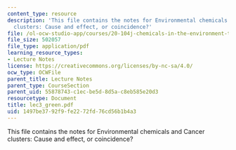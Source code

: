```yaml
---
content_type: resource
description: 'This file contains the notes for Environmental chemicals and Cancer
  clusters: Cause and effect, or coincidence?'
file: /ol-ocw-studio-app/courses/20-104j-chemicals-in-the-environment-toxicology-and-public-health-be-104j-spring-2005/1497be3792f9fe2272fd76cd56b1b4a3_lec3_green.pdf
file_size: 502057
file_type: application/pdf
learning_resource_types:
- Lecture Notes
license: https://creativecommons.org/licenses/by-nc-sa/4.0/
ocw_type: OCWFile
parent_title: Lecture Notes
parent_type: CourseSection
parent_uid: 55878743-c1ec-be5d-8d5a-c8eb585e20d3
resourcetype: Document
title: lec3_green.pdf
uid: 1497be37-92f9-fe22-72fd-76cd56b1b4a3
---
```

This file contains the notes for Environmental chemicals and Cancer clusters: Cause and effect, or coincidence?